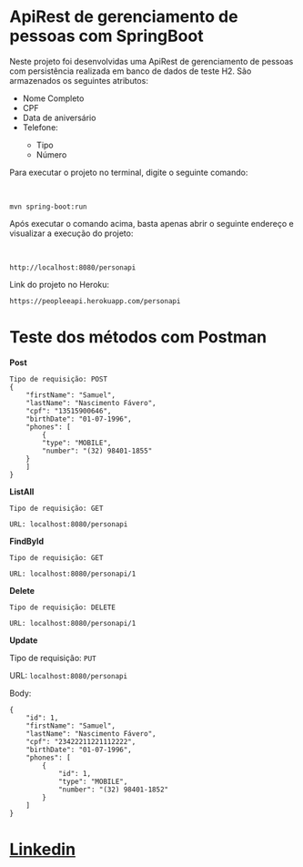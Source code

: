 <h1>ApiRest de gerenciamento de pessoas com SpringBoot </h1>
<p>Neste projeto foi desenvolvidas uma ApiRest de gerenciamento de pessoas com persistência realizada em banco de dados
de teste H2. São armazenados os seguintes atributos:</p>
<ul>
    <li>Nome Completo</li>
    <li>CPF</li>
    <li>Data de aniversário</li>
    <li>Telefone: </li>
    <ul>
    <li>Tipo</li>
    <li>Número</li>
    </ul>
</ul>

<p>Para executar o projeto no terminal, digite o seguinte comando:</p><br>

```
mvn spring-boot:run
```
<p>Após executar o comando acima, basta apenas abrir o seguinte endereço e visualizar a execução do projeto:</p><br>

```
http://localhost:8080/personapi
```
<p>Link do projeto no Heroku:<br>

```
https://peopleeapi.herokuapp.com/personapi
```
<h1>Teste dos métodos com Postman</h1>
<p><b>Post</b><p>


```
Tipo de requisição: POST
{
    "firstName": "Samuel",
    "lastName": "Nascimento Fávero",
    "cpf": "13515900646",
    "birthDate": "01-07-1996",
    "phones": [
        {
        "type": "MOBILE",
        "number": "(32) 98401-1855"
    }
    ]
}

```

<p><b>ListAll</b></p>

```
Tipo de requisição: GET

URL: localhost:8080/personapi
```

<p><b>FindById</b></p>

```
Tipo de requisição: GET

URL: localhost:8080/personapi/1
```

<p><b>Delete</b></p>

```
Tipo de requisição: DELETE

URL: localhost:8080/personapi/1
```
<p><b>Update</b></p>

Tipo de requisição: `PUT`

URL: `localhost:8080/personapi`

Body:

```
{
    "id": 1,
    "firstName": "Samuel",
    "lastName": "Nascimento Fávero",
    "cpf": "23422211221112222",
    "birthDate": "01-07-1996",
    "phones": [
        {
            "id": 1,
            "type": "MOBILE",
            "number": "(32) 98401-1852"
        }
    ]
}
```
<h1>
<a href="https://www.linkedin.com/in/samuelfavero/">Linkedin<a>
</h1>
